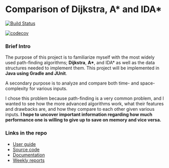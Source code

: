 # Comparison of Dijkstra, A* and IDA\*
[![Build Status](https://travis-ci.org/micaminoff/tahtialgovertailu.svg?branch=master)](https://travis-ci.org/micaminoff/tahtialgovertailu)

[![codecov](https://codecov.io/gh/micaminoff/tahtialgovertailu/branch/master/graph/badge.svg)](https://codecov.io/gh/micaminoff/tahtialgovertailu)

### Brief Intro
The purpose of this project is to familiarize myself with the most widely used
path-finding algorithms; **Dijkstra**, **A\***, and IDA\* as well as the data
structures needed to implement them. This project will be implemented in
**Java using Gradle and JUnit**.

A secondary purpose is to analyze and compare both time- and space-complexity
for various inputs.

I chose this problem because path-finding is a very common problem, and I wanted
to see how the more advanced algorithms work, what their features and drawbacks
are, and how they compare to each other given various inputs. **I hope to
uncover important information regarding how much performance one is willing to
give up to save on memory and vice versa.**

### Links in the repo
* [User guide](https://github.com/micaminoff/tahtialgovertailu/blob/master/documentation/user_guide.md)
* [Source code](https://github.com/micaminoff/tahtialgovertailu/tree/master/tahti/src/main/java/tahti)
* [Documentation](https://github.com/micaminoff/tahtialgovertailu/tree/master/documentation)
* [Weekly reports](https://github.com/micaminoff/tahtialgovertailu/tree/master/reports)
